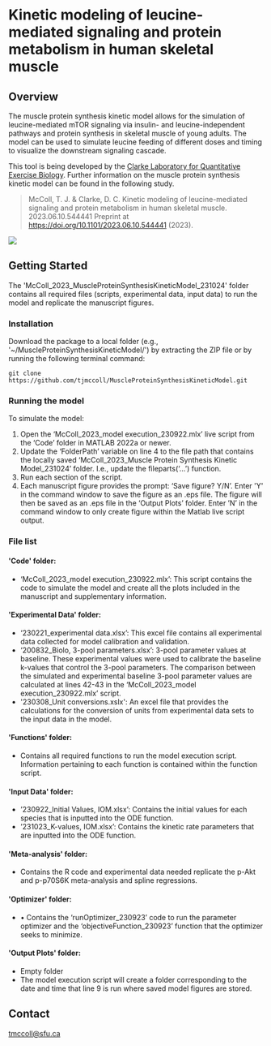 # Kinetic modeling of leucine-mediated signaling and protein metabolism in human skeletal muscle

## Overview

The muscle protein synthesis kinetic model allows for the simulation of leucine-mediated mTOR signaling via insulin- and leucine-independent pathways and protein synthesis in skeletal muscle of young adults. The model can be used to simulate leucine feeding of different doses and timing to visualize the downstream signaling cascade. 

This tool is being developed by the [Clarke Laboratory for Quantitative Exercise Biology](https://www.sfu.ca/clarkelab-bpk.html). Further information on the muscle protein synthesis kinetic model can be found in the following study.

> McColl, T. J. & Clarke, D. C. Kinetic modeling of leucine-mediated signaling and protein metabolism in human skeletal muscle. 2023.06.10.544441 Preprint at https://doi.org/10.1101/2023.06.10.544441 (2023).
<picture>
  <img src="https://media.github.sfu.ca/user/1053/files/4532768b-11d6-48e7-bad4-34be4f65177e">
</picture>

## Getting Started
The 'McColl_2023_MuscleProteinSynthesisKineticModel_231024' folder contains all required files (scripts, experimental data, input data) to run the model and replicate the manuscript figures. 

### Installation
Download the package to a local folder (e.g., '~/MuscleProteinSynthesisKineticModel/') by extracting the ZIP file or by running the following terminal command: 
```
git clone https://github.com/tjmccoll/MuscleProteinSynthesisKineticModel.git
```

### Running the model

To simulate the model:
1. Open the ‘McColl_2023_model execution_230922.mlx’ live script from the ‘Code’ folder in MATLAB 2022a or newer. 
2. Update the ‘FolderPath’ variable on line 4 to the file path that contains the locally saved ‘McColl_2023_Muscle Protein Synthesis Kinetic Model_231024’ folder. I.e., update the fileparts(‘…’) function.
3. Run each section of the script.
4. Each manuscript figure provides the prompt: ‘Save figure? Y/N’. Enter 'Y' in the command window to save the figure as an .eps file. The figure will then be saved as an .eps file in the ‘Output Plots’ folder. Enter ’N’ in the command window to only create figure within the Matlab live script output. 

### File list
#### 'Code' folder:
* ‘McColl_2023_model execution_230922.mlx’: This script contains the code to simulate the model and create all the plots included in the manuscript and supplementary information. 
#### 'Experimental Data' folder:
* ‘230221_experimental data.xlsx’: This excel file contains all experimental data collected for model calibration and validation.
* ‘200832_Biolo, 3-pool parameters.xlsx’: 3-pool parameter values at baseline. These experimental values were used to calibrate the baseline k-values that control the 3-pool parameters. The comparison between the simulated and experimental baseline 3-pool parameter values are calculated at lines 42-43 in the ‘McColl_2023_model execution_230922.mlx’ script.
* '230308_Unit conversions.xslx': An excel file that provides the calculations for the conversion of units from experimental data sets to the input data in the model.
#### 'Functions' folder:
* Contains all required functions to run the model execution script. Information pertaining to each function is contained within the function script.
#### 'Input Data' folder:
* ’230922_Initial Values, IOM.xlsx’: Contains the initial values for each species that is inputted into the ODE function. 
* ’231023_K-values, IOM.xlsx’: Contains the kinetic rate parameters that are inputted into the ODE function.
#### 'Meta-analysis' folder:
* Contains the R code and experimental data needed replicate the p-Akt and p-p70S6K meta-analysis and spline regressions.
#### 'Optimizer' folder:
* 	•	Contains the ‘runOptimizer_230923’ code to run the parameter optimizer and the ‘objectiveFunction_230923’ function that the optimizer seeks to minimize.
#### 'Output Plots' folder:
* Empty folder
* The model execution script will create a folder corresponding to the date and time that line 9 is run where saved model figures are stored.

## Contact
tmccoll@sfu.ca
